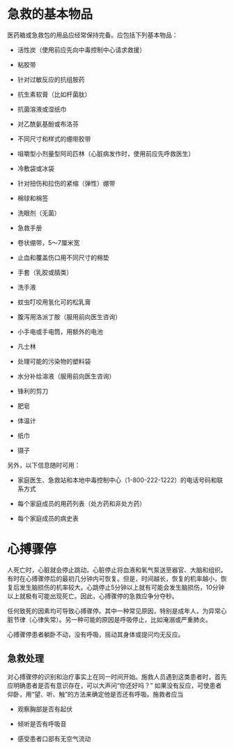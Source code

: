 # 急救的基本物品

医药箱或急救包的用品应经常保持完备。应包括下列基本物品：

* 活性炭（使用前应先向中毒控制中心请求救援）
 
* 粘胶带

* 针对过敏反应的抗组胺药

* 抗生素软膏（比如杆菌肽）
 
* 抗菌溶液或湿纸巾
 
* 对乙酰氨基酚或布洛芬
 
* 不同尺寸和样式的绷带胶带
 
* 咀嚼型小剂量型阿司匹林（心脏病发作时，使用前应先呼救医生）
 
* 冷敷袋或冰袋
 
* 针对扭伤和拉伤的紧缩（弹性）绷带
 
* 棉球和棉签
 
* 洗眼剂（无菌）
 
* 急救手册
 
* 卷状绷带，5～7厘米宽
 
* 止血和覆盖伤口用不同尺寸的棉垫
 
* 手套（乳胶或腈类）
 
* 洗手液
 
* 蚊虫叮咬用氢化可的松乳膏
 
* 腹泻用洛派丁胺（服用前向医生咨询）
 
* 小手电或手电筒，用额外的电池
 
* 凡士林
 
* 处理可能的污染物的塑料袋
 
* 水分补给溶液（服用前向医生咨询）
 
* 锋利的剪刀
 
* 肥皂
 
* 体温计
 
* 纸巾
 
* 镊子

另外，以下信息随时可用：

* 家庭医生、急救站和本地中毒控制中心（1-800-222-1222）的电话号码和联系方式
 
* 每个家庭成员的用药列表（处方药和非处方药）
 
* 每个家庭成员的病史表

# 心搏骤停

人死亡时，心脏就会停止跳动。心脏停止将血液和氧气泵送至器官、大脑和组织。有时在心搏骤停后的最初几分钟内可恢复。但是，时间越长，恢复的机率越小，恢复后发生脑损伤的机率较大。心跳停止5分钟以上就有可能会发生脑损伤，10分钟以上就极有可能出现死亡。因此，心搏骤停的急救应争分夺秒。

任何致死的因素均可导致心搏骤停。其中一种常见原因，特别是成年人，为异常心脏节律（心律失常）。另一种可能的原因是呼吸停止，比如淹溺或严重肺炎。

心搏骤停患者躺卧不动，没有呼吸，摇动其身体或提问均无反应。

## 急救处理

对心搏骤停的识别和治疗事实上在同一时间开始。施救人员遇到这类患者时，首先应明确患者是否有意识存在，可以大声问“你还好吗？” 如果没有反应，可使患者仰卧，用“望、听、触”的方法来确定他是否还有呼吸。施救者应当

* 观察胸部是否有起伏

* 倾听是否有呼吸音

* 感受患者口部有无空气流动